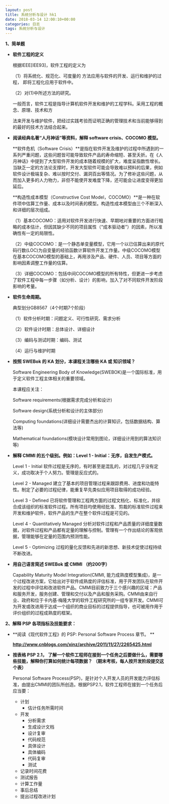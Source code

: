 ```yaml
---
layout: post
title: 系统分析与设计 hk1
date: 2018-03-14 12:00:10+00:00
categories: 日志
tags: 系统分析与设计
---
```




**1、简单题**

- **软件工程的定义**

  根据IEEE[IEE93]，软件工程的定义为

  （1）将系统化、规范化、可度量的 方法应用与软件的开发、运行和维护的过程， 即将工程化应用于软件中。

  （2）对(1)中所述方法的研究。

  一般而言，软件工程是指导计算机软件开发和维护的工程学科。采用工程的概念、原理、技术和方

  法来开发与维护软件，把经过实践考验而证明正确的管理技术和当前能够得到的最好的技术方法结合起来。

- **阅读经典名著“人月神话”等资料，解释 software crisis、COCOMO 模型。**

  **软件危机（Software Crisis）**是指在软件开发及维护的过程中所遇到的一系列严重问题，这些问题皆可能导致软件产品的寿命缩短、甚至夭折。在《人月神话》中提到了大型软件开发的成本随着规模的扩大，难度呈指数性增长。当缺乏一定的方法论支撑时，开发大型软件可能会导致难以预料的后果，例如软件设计极端复杂、难以按时交付、漏洞百出等情况。为了修补这些问题，从而加入更多的人力物力，非但不能使开发难度下降，还可能会让进度变得更加延后。

  **构造性成本模型（Constructive Cost Model，COCOMO）**是一种在软件项中估算工作量、成本以及时间表的模型。构造性成本模型由三个不断深入和详细的层次组成。

  （1）基本COCOMO：适用对软件开发进行快速、早期地对重要的方面进行粗略的成本估计，但因其缺少不同的项目属性（“成本驱动者”）的因素，所以准确性有一定的局限性。

  （2）中级COCOMO：是一个静态单变量模型，它用一个以已估算出来的原代码行数(LOC)为自变量的经验函数计算软件开发工作量。中级COCOMO模型在基本COCOMO模型的基础上，再用涉及产品、硬件、人员、项目等方面的影响因素调整工作量的估算。

  （3）详细COCOMO：包括中间COCOMO模型的所有特性，但更进一步考虑了软件工程中每一步骤（如分析、设计）的影响，加入了对不同软件开发阶段影响的考量。

- **软件生命周期。**

  典型划分GB8567（4个时期7个阶段）

  （1）软件分析时期：问题定义、可行性研究、需求分析

  （2）软件设计时期：总体设计、详细设计

  （3）编码与测试时期：编码、测试

  （4）运行与维护时期

- **按照 SWEBok 的 KA 划分，本课程关注哪些 KA 或 知识领域？**

  Software Engineering Body of Knowledge(SWEBOK)是一个国际标准，用于定义软件工程主体相关的重要领域。

  本课程应关注：

  Software requirements(根据需求完成分析和设计)

  Software design(系统分析和设计的主体部分)

  Computing foundations(详细设计需要杰出的计算知识，包括数据结构、算法等)

  Mathematical foundations(模块设计常用到图论，详细设计用到的算法知识等)

- **解释 CMMI 的五个级别。例如：Level 1 - Initial：无序，自发生产模式。**

  Level 1 - Initial 软件过程是无序的，有时甚至是混乱的，对过程几乎没有定义，成功取决于个人努力。管理是反应式的。

  Level 2 - Managed 建立了基本的项目管理过程来跟踪费用、进度和功能特性。制定了必要的过程纪律，能重复早先类似应用项目取得的成功经验。

  Level 3 - Defined 已将软件管理和工程两方面的过程文档化、标准化，并综合成该组织的标准软件过程。所有项目均使用经批准、剪裁的标准软件过程来开发和维护软件，软件产品的生产在整个软件过程是可见的。

  Level 4 - Quantitatively Managed 分析对软件过程和产品质量的详细度量数据，对软件过程和产品都有定量的理解与控制。管理有一个作出结论的客观依据，管理能够在定量的范围内预测性能。

  Level 5 - Optimizing 过程的量化反馈和先进的新思想、新技术促使过程持续不断改进。

- **用自己语言简述 SWEBok 或 CMMI （约200字）**

  Capability Maturity Model Integration(CMMI, 能力成熟度模型集成)，是一个过程改进方案，它给出对于软件成熟度的评估标准，用于开发团队在软件开发的过程中评估和改进软件产品。CMMI目前致力于三个感兴趣的区域：产品和服务开发，服务创建、管理和交付以及产品和服务采购。CMMI由来自行业、政府和位于卡内基·梅隆大学的软件工程研究所的一组专家开发。CMMI可为开发或改进用于达成一个组织的商业目标的过程提供指导，也可被用作用于评价组织的过程成熟度的框架。

**2、解释 PSP 各项指标及技能要求：**

- **阅读《现代软件工程》的 PSP: Personal Software Process 章节。 **

  **<http://www.cnblogs.com/xinz/archive/2011/11/27/2265425.html>**

- **按表格 PSP 2.1， 了解一个软件工程师在接到一个任务之后要做什么，需要哪些技能，解释你打算如何统计每项数据？ （期末考核，每人按开发阶段提交这个表）**

  Personal Software Process(PSP)，是针对个人开发人员的开发能力评估标准，由提出CMMI的团队所创造。根据PSP2.1，软件工程师在接到一个任务后应当要：

  - 计划
    - 估计任务所需时间
  - 开发
    - 分析需求
    - 生成设计文档
    - 设计复审
    - 代码规范
    - 具体设计
    - 具体编码
    - 代码复审
    - 测试
  - 记录时间花费
  - 测试报告
  - 计算工作量
  - 事后总结
  - 提出过程改进计划

  ​

  ​